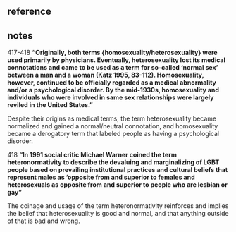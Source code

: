 ## reference

## notes

417-418
**“Originally, both terms {homosexuality/heterosexuality} were used primarily by physicians. Eventually, heterosexuality lost its medical connotations and came to be used as a term for so-called ‘normal sex’ between a man and a woman (Katz 1995, 83-112). Homosexuality, however, continued to be officially regarded as a medical abnormality and/or a psychological disorder. By the mid-1930s, homosexuality and individuals who were involved in same sex relationships were largely reviled in the United States.”**

Despite their origins as medical terms, the term heterosexuality became normalized and gained a normal/neutral connotation, and homosexuality became a derogatory term that labeled people as having a psychological disorder.

418
**“In 1991 social critic Michael Warner coined the term heteronormativity to describe the devaluing and marginalizing of LGBT people based on prevailing institutional practices and cultural beliefs that represent males as ‘opposite from and superior to females and heterosexuals as opposite from and superior to people who are lesbian or gay”**

The coinage and usage of the term heteronormativity reinforces and implies the belief that heterosexuality is good and normal, and that anything outside of that is bad and wrong.